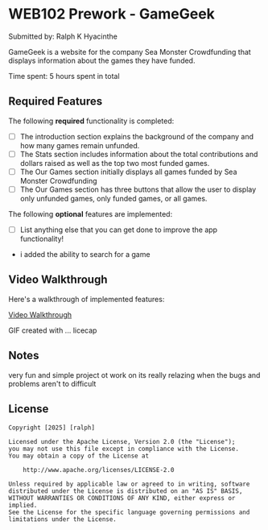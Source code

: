 # WEB102 Prework - GameGeek

Submitted by: Ralph K Hyacinthe

GameGeek is a website for the company Sea Monster Crowdfunding that displays information about the games they have funded.

Time spent: 5 hours spent in total

## Required Features

The following **required** functionality is completed:

* [ ] The introduction section explains the background of the company and how many games remain unfunded.
* [ ] The Stats section includes information about the total contributions and dollars raised as well as the top two most funded games.
* [ ] The Our Games section initially displays all games funded by Sea Monster Crowdfunding
* [ ] The Our Games section has three buttons that allow the user to display only unfunded games, only funded games, or all games.

The following **optional** features are implemented:

* [ ] List anything else that you can get done to improve the app functionality!
- i added the ability to search for a game

## Video Walkthrough

Here's a walkthrough of implemented features:

<a  href='https://imgur.com/a/DI6ch7H' title='Video Walkthrough' width='' alt='https://imgur.com/a/DI6ch7H'>Video Walkthrough</a>

<!-- Replace this with whatever GIF tool you used! -->
GIF created with ... licecap

## Notes

very fun and simple project ot work on its really relazing when the bugs and problems aren't to difficult 

## License

    Copyright [2025] [ralph]

    Licensed under the Apache License, Version 2.0 (the "License");
    you may not use this file except in compliance with the License.
    You may obtain a copy of the License at

        http://www.apache.org/licenses/LICENSE-2.0

    Unless required by applicable law or agreed to in writing, software
    distributed under the License is distributed on an "AS IS" BASIS,
    WITHOUT WARRANTIES OR CONDITIONS OF ANY KIND, either express or implied.
    See the License for the specific language governing permissions and
    limitations under the License.
